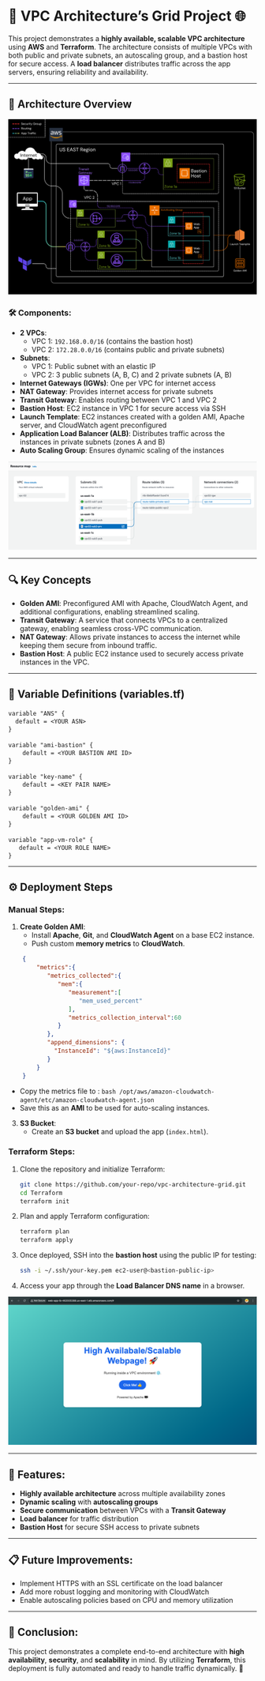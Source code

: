 # 🚀 VPC Architecture’s Grid Project 🌐
This project demonstrates a **highly available, scalable VPC architecture** using **AWS** and **Terraform**. The architecture consists of multiple VPCs with both public and private subnets, an autoscaling group, and a bastion host for secure access. A **load balancer** distributes traffic across the app servers, ensuring reliability and availability.

---

## 📜 Architecture Overview
![archi](https://github.com/chahid001/The-Architects-Grid/blob/main/assets/aws-archi.png)
### 🛠️ Components:
- **2 VPCs**: 
  - VPC 1: `192.168.0.0/16` (contains the bastion host)
  - VPC 2: `172.28.0.0/16` (contains public and private subnets)
- **Subnets**: 
  - VPC 1: Public subnet with an elastic IP
  - VPC 2: 3 public subnets (A, B, C) and 2 private subnets (A, B)
- **Internet Gateways (IGWs)**: One per VPC for internet access
- **NAT Gateway**: Provides internet access for private subnets
- **Transit Gateway**: Enables routing between VPC 1 and VPC 2
- **Bastion Host**: EC2 instance in VPC 1 for secure access via SSH
- **Launch Template**: EC2 instances created with a golden AMI, Apache server, and CloudWatch agent preconfigured
- **Application Load Balancer (ALB)**: Distributes traffic across the instances in private subnets (zones A and B)
- **Auto Scaling Group**: Ensures dynamic scaling of the instances

![vpc2](https://github.com/chahid001/The-Architects-Grid/blob/main/assets/vpc-routing.png)

---

## 🔍 Key Concepts

- **Golden AMI**: Preconfigured AMI with Apache, CloudWatch Agent, and additional configurations, enabling streamlined scaling.
- **Transit Gateway**: A service that connects VPCs to a centralized gateway, enabling seamless cross-VPC communication.
- **NAT Gateway**: Allows private instances to access the internet while keeping them secure from inbound traffic.
- **Bastion Host**: A public EC2 instance used to securely access private instances in the VPC.

---

## 📁 Variable Definitions (variables.tf)

```hcl
variable "ANS" {
  default = <YOUR ASN>
}

variable "ami-bastion" {
    default = <YOUR BASTION AMI ID>
}

variable "key-name" {
    default = <KEY PAIR NAME>
}

variable "golden-ami" {
    default = <YOUR GOLDEN AMI ID>
}

variable "app-vm-role" {
   default = <YOUR ROLE NAME>
}
```
---

## ⚙️ Deployment Steps
### **Manual Steps**:

1. **Create Golden AMI**:
   - Install **Apache**, **Git**, and **CloudWatch Agent** on a base EC2 instance.
   - Push custom **memory metrics** to **CloudWatch**.

```json
    {
        "metrics":{
           "metrics_collected":{
              "mem":{
                 "measurement":[
                    "mem_used_percent"
                 ],
                 "metrics_collection_interval":60
              }
           },
           "append_dimensions": {
             "InstanceId": "${aws:InstanceId}"
           }
        }
    }
``` 
  - Copy the metrics file to :
        ```bash
                /opt/aws/amazon-cloudwatch-agent/etc/amazon-cloudwatch-agent.json
        ``` 
   - Save this as an **AMI** to be used for auto-scaling instances.
   
3. **S3 Bucket**:
   - Create an **S3 bucket** and upload the app (`index.html`).

### **Terraform Steps**:

1. Clone the repository and initialize Terraform:
   ```bash
   git clone https://github.com/your-repo/vpc-architecture-grid.git
   cd Terraform
   terraform init
   ```
2. Plan and apply Terraform configuration:
   ```bash
   terraform plan
   terraform apply
   ```
3. Once deployed, SSH into the **bastion host** using the public IP for testing:
   ```bash
   ssh -i ~/.ssh/your-key.pem ec2-user@<bastion-public-ip>
   ```
4. Access your app through the **Load Balancer DNS name** in a browser.

![web-app](https://github.com/chahid001/The-Architects-Grid/blob/main/assets/web-app.png)

---

## 🚀 Features:

- **Highly available architecture** across multiple availability zones
- **Dynamic scaling** with **autoscaling groups**
- **Secure communication** between VPCs with a **Transit Gateway**
- **Load balancer** for traffic distribution
- **Bastion Host** for secure SSH access to private subnets

---

## 📋 Future Improvements:

- Implement HTTPS with an SSL certificate on the load balancer
- Add more robust logging and monitoring with CloudWatch
- Enable autoscaling policies based on CPU and memory utilization

---

## 📝 Conclusion:

This project demonstrates a complete end-to-end architecture with **high availability**, **security**, and **scalability** in mind. By utilizing **Terraform**, this deployment is fully automated and ready to handle traffic dynamically. 🎉
